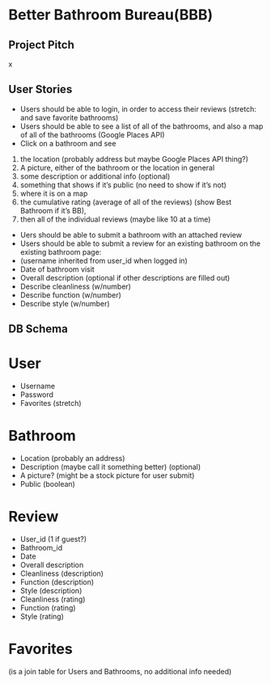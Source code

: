 # Better Bathroom Bureau(BBB)

## Project Pitch

x

## User Stories

- Users should be able to login, in order to access their reviews (stretch: and save favorite bathrooms)
- Users should be able to see a list of all of the bathrooms, and also a map of all of the bathrooms (Google Places API)
- Click on a bathroom and see
1. the location (probably address but maybe Google Places API thing?)
2. A picture, either of the bathroom or the location in general
3. some description or additional info (optional)
4. something that shows if it’s public (no need to show if it’s not)
5. where it is on a map
6. the cumulative rating (average of all of the reviews) (show Best Bathroom if it’s BB),
7. then all of the individual reviews (maybe like 10 at a time)
- Uers should be able to submit a bathroom with an attached review
- Users should be able to submit a review for an existing bathroom on the existing bathroom page:
- (username inherited from user_id when logged in)
- Date of bathroom visit
- Overall description (optional if other descriptions are filled out)
- Describe cleanliness (w/number)
- Describe function (w/number)
- Describe style (w/number)

## DB Schema
# User
- Username
- Password
- Favorites (stretch)
# Bathroom
- Location (probably an address)
- Description (maybe call it something better) (optional)
- A picture? (might be a stock picture for user submit)
- Public (boolean)
# Review
- User_id (1 if guest?)
- Bathroom_id
- Date
- Overall description
- Cleanliness (description)
- Function (description)
- Style (description)
- Cleanliness (rating)
- Function (rating)
- Style (rating)
# Favorites
(is a join table for Users and Bathrooms, no additional info needed)